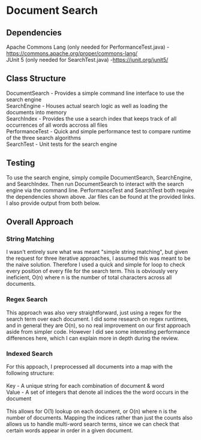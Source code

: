 # Document Search

## Dependencies
Apache Commons Lang (only needed for PerformanceTest.java) - https://commons.apache.org/proper/commons-lang/ <br>
JUnit 5 (only needed for SearchTest.java) -https://junit.org/junit5/

## Class Structure
DocumentSearch - Provides a simple command line interface to use the search engine <br>
SearchEngine - Houses actual search logic as well as loading the documents into memory <br>
SearchIndex - Provides the use a search index that keeps track of all occurrences of all words accross all files <br>
PerformanceTest - Quick and simple performance test to compare runtime of the three search algorithms <br>
SearchTest - Unit tests for the search engine <br>

## Testing
To use the search engine, simply compile DocumentSearch, SearchEngine, and SearchIndex. Then run DocumentSearch to interact with the search engine via the command line. PerformanceTest and SearchTest both require the dependencies shown above. Jar files can be found at the provided links. I also provide output from both below.

## Overall Approach

### String Matching
I wasn't entirely sure what was meant "simple string matching", but given the request for three iterative approaches, I assumed this was meant to be the naive solution. Therefore I used a quick and simple for loop to check every position of every file for the search term. This is obviously very ineficient, O(n) where n is the number of total characters across all documents.

### Regex Search
This approach was also very straightforward, just using a regex for the search term over each document. I did some research on regex runtimes, and in general they are O(n), so no real improvement on our first approach aside from simpler code. However I did see some interesting performance differences here, which I can explain more in depth during the review.

### Indexed Search
For this appoach, I preprocessed all documents into a map with the following structure:<br><br>
Key - A unique string for each combination of document & word<br>
Value - A set of integers that denote all indices the the word occurs in the document<br>
<br>
This allows for O(1) lookup on each document, or O(n) where n is the number of documents. Mapping the indices rather than just the counts also allows us to handle multi-word search terms, since we can check that certain words appear in order in a given document.
